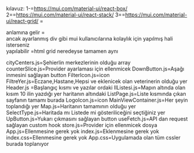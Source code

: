 kılavuz: 1-<Box>=https://mui.com/material-ui/react-box/ 2=<Stack>=https://mui.com/material-ui/react-stack/
3=<Grid>=https://mui.com/material-ui/react-grid/ <Box>=<div> anlamına gelir <Stack>=<div> ancak ayarlanmış div gibi mui
kullanıcılarına kolaylık için yapılmış hali isterseniz <div> yapılabilir <Grid>=html grid neredeyse tamamen aynı

cityCenters.js=Şehierlin merkezlerinin olduğu array counterSlice.js=Provider ayarlaması için ellenmicek
DownButton.js=Aşağı inmesini sağlayan button FilterIcon.js=icon FiltreYer.js=Eczane,Hastane,Hepsi ve eklenicek olan
veterinerin olduğu yer Header.js =Başlangıç kısmı ve yazılar ordaki IlListesi.js=Mapın altında olan kısım 10 ilin
yazdığı yer haritanın altındaki ListPage.js=Liste kısmında çıkan sayfanın tamamı burada LogoIcon.js=icon
MainViewContainer.js=Her şeyin toplandığı yer Map.js=Haritanın tamamının olduğu yer SelectType.js=Haritada mı Listede mi
gösteriliceğini seçtiğiniz yer UpButton.js=Yukarı çıkmasını sağlayan button useFetch.js=API dan request sağlayan custom
hook store.js=Provider için ellenmicek dosya App.js=Ellenmesine gerek yok index.js=Eklenmesine gerek yok
index.css=Ellenmesine gerek yok App.css=Uygulamada olan tüm cssler burada toplanıyor
